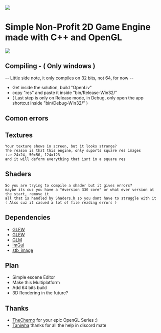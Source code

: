 ![](https://github.com/susyboy23/OpenLiv/blob/main/res/textures/Logo.png)
# Simple Non-Profit 2D Game Engine made with C++ and OpenGL

![](https://github.com/susyboy23/OpenLiv/blob/main/res/textures/Examples/example_image_0.png)
  
## Compiling - ( Only windows )
  -- Little side note, it only compiles on 32 bits, not 64, for now --
  - Get inside the solution, build "OpenLiv"
  - copy "res" and paste it inside "bin/Release-Win32/"
  - ( Last step is only on Release mode, in Debug, only open the app shortcut inside "bin/Debug-Win32/" )
  
## Comon errors
  ## Textures
    Your texture shows in screen, but it looks strange?
    The reason is that this engine, only suports square res images
    i.e 24x24, 50x50, 124x123
    and it will deform everything that isnt in a square res
  ## Shaders
    So you are trying to compile a shader but it gives errors?
    maybe its cuz you have a "#version 330 core" or what ever version at the start, remove it
    all that is handled by Shaders.h so you dont have to struggle with it
    ( Also cuz it casued a lot of file reading errors )


## Dependencies
  - [GLFW](https://github.com/taniwha/glfw/commits/master/include/GLFW/glfw3.h)
  - [GLEW](http://glew.sourceforge.net)
  - [GLM](https://github.com/g-truc/glm)
  - [ImGui](https://github.com/ocornut/imgui)
  - [stb_image](https://github.com/nothings/stb/blob/master/stb_image.h)

## Plan
  - Simple escene Editor
  - Make this Multiplatform
  - Add 64 bits build
  - 3D Rendering in the future?
  
## Thanks
  - [TheCherno](https://twitter.com/thecherno) for your epic OpenGL Series :)
  - [Taniwha](https://github.com/taniwha) thanks for all the help in discord mate
